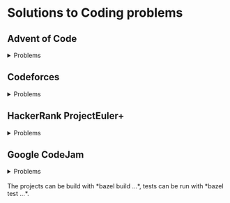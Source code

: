 # Solutions to Coding problems

## Advent of Code

<details>
<summary>Problems</summary>

* [2020 Day  1: Report Repair](https://adventofcode.com/2020/day/1)
* [2020 Day  2: Password Philosophy](https://adventofcode.com/2020/day/2)
* [2020 Day  3: Toboggan Trajectory](https://adventofcode.com/2020/day/3)
* [2020 Day  4: Passport Processing](https://adventofcode.com/2020/day/4)
* [2020 Day  5: Binary Boarding](https://adventofcode.com/2020/day/4)
* [2020 Day  6: Custom Customs](https://adventofcode.com/2020/day/6)
* [2020 Day  7: Handy Haversacks](https://adventofcode.com/2020/day/7)
* [2020 Day  8: Handheld Halting](https://adventofcode.com/2020/day/8)
* [2020 Day  9: Encoding Error](https://adventofcode.com/2020/day/9)
* [2020 Day 10: Adapter Array](https://adventofcode.com/2020/day/10)
* [2020 Day 11: Seating System](https://adventofcode.com/2020/day/11)
* [2020 Day 12: Rain Risk](https://adventofcode.com/2020/day/12)
* [2020 Day 13: Shuttle Search](https://adventofcode.com/2020/day/13)
* [2020 Day 14: Docking Data](https://adventofcode.com/2020/day/14)
* [2020 Day 15: Rambunctious Recitation](https://adventofcode.com/2020/day/15)
* [2020 Day 16: Ticket Translation](https://adventofcode.com/2020/day/16)
* [2020 Day 17: Conway Cubes](https://adventofcode.com/2020/day/17)
* [2020 Day 18: Operation Order](https://adventofcode.com/2020/day/18)
* [2020 Day 19: Monster Messages](https://adventofcode.com/2020/day/19)
* [2020 Day 20: Jurassic Jigsaw](https://adventofcode.com/2020/day/20)
* [2020 Day 21: Allergen Assessment](https://adventofcode.com/2020/day/21)
* [2020 Day 22: Crab Combat](https://adventofcode.com/2020/day/22)
* [2020 Day 23: Crab Cups](https://adventofcode.com/2020/day/23)
* [2020 Day 24: Lobby Layout](https://adventofcode.com/2020/day/24)
* [2020 Day 25: Combo Breaker](https://adventofcode.com/2020/day/25)

</details>

## Codeforces

<details>
<summary>Problems</summary>

* [1A Theatre Square](https://codeforces.com/problemset/problem/1/A) *1300*
* [2B The Least Round Way](https://codeforces.com/problemset/problem/2/B) *2000*
* [8B Obsession with Robots](https://codeforces.com/problemset/problem/8/B) *1400*
* [20C Dijkstra?](https://codeforces.com/contest/20/problem/C) *1900*
* [115A Party](https://codeforces.com/contest/115/problem/A) *900*
* [131D Subway](https://codeforces.com/contest/131/problem/D) *1600*
* [132C Logo Turtle](https://codeforces.com/contest/132/problem/C) *1800*
* [229B Planets](https://codeforces.com/problemset/problem/229/B) *1700*
* [292B Network Topology](https://codeforces.com/problemset/problem/292/B) *1400*
* [500A New Year Transportation](https://codeforces.com/problemset/problem/500/A) *1000*
* [520B Two Buttons](https://codeforces.com/contest/520/problem/B) *1400*
* [580C Kefa and Park](https://codeforces.com/contest/580/problem/C) *1500*
* [618D Hamiltonian Spanning Tree](https://codeforces.com/problemset/problem/618/D) *2200*
* [688B Lovely Palindromes](https://codeforces.com/contest/688/problem/B) *1000*
* [793B Igor and his way to work](https://codeforces.com/contest/793/problem/B) *1600*
* [1157D N Problems During K Days](https://codeforces.com/problemset/problem/1157/D) *2100*
* [1244C The Football Season](https://codeforces.com/problemset/problem/1244/C) *1900*
* [1256A Payment Without Change](https://codeforces.com/problemset/problem/1256/A) *1000*
* [1256B Minimize the Permutation](https://codeforces.com/problemset/problem/1256/B) *1400*
* [1256C Platforms Jumping ](https://codeforces.com/problemset/problem/1256/C) *1700*
* [1256E Yet Another Division Into Teams](https://codeforces.com/problemset/problem/1256/E) *2200*
* [1257D Yet Another Monster Killing Problem ](https://codeforces.com/problemset/problem/1257/D) *1700*
* [1257E The Contest](https://codeforces.com/problemset/problem/1257/E) *2000*
* [1313C1 Skyscrapers (easy version)](https://codeforces.com/contest/1313/problem/C1) *1500*
* [1313C2 Skyscrapers (hard version)](https://codeforces.com/contest/1313/problem/C2) *1900*
* [1398C Good Subarrays](https://codeforces.com/problemset/problem/1398/C) *1600*
* [1398D Colored Rectangles](https://codeforces.com/problemset/problem/1398/D) *1800*
* [1418C Mortal Kombat Tower](https://codeforces.com/contest/1418/problem/C) *1500*
* [1424G Years](https://codeforces.com/problemset/problem/1424/G) *1300*
* [1427B Chess Cheater](https://codeforces.com/contest/1427/problem/B) *1400*
* [1455D Sequence and Swaps](https://codeforces.com/contest/1455/problem/D) *1600*

</details>

## HackerRank ProjectEuler+

<details>
<summary>Problems</summary>

* [#1 Multiples of 3 and 5](https://www.hackerrank.com/contests/projecteuler/challenges/euler001/problem)
* [#2 Even Fibonacci numbers](https://www.hackerrank.com/contests/projecteuler/challenges/euler002/problem)
* [#3 Largest prime factor](https://www.hackerrank.com/contests/projecteuler/challenges/euler003/problem)
* [#4 Largest palindrome product](https://www.hackerrank.com/contests/projecteuler/challenges/euler004/problem)
* [#5 Smallest multiple](https://www.hackerrank.com/contests/projecteuler/challenges/euler005/problem)
* [#6 Sum square difference](https://www.hackerrank.com/contests/projecteuler/challenges/euler006/problem)
* [#7 10001st prime](https://www.hackerrank.com/contests/projecteuler/challenges/euler007/problem)
* [#8 Largest product in a series](https://www.hackerrank.com/contests/projecteuler/challenges/euler008/problem)
* [#36 Double-base palindromes](https://www.hackerrank.com/contests/projecteuler/challenges/euler036/problem)

</details>

## Google CodeJam

<details>
<summary>Problems</summary>

* [2020 Qualification Round: Vestigium](https://codingcompetitions.withgoogle.com/codejam/round/000000000019fd27/000000000020993c)
* [2020 Qualification Round: Nesting Depth](https://codingcompetitions.withgoogle.com/codejam/round/000000000019fd27/0000000000209a9f)
* [2020 Qualification Round: Parenting Partnering Returns](https://codingcompetitions.withgoogle.com/codejam/round/000000000019fd27/000000000020bdf9)

</details>
<br>
The projects can be build with *bazel build ...*, tests can be run with *bazel test ...*.

